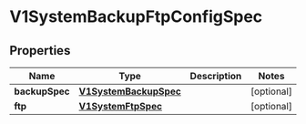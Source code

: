 # V1SystemBackupFtpConfigSpec

## Properties
Name | Type | Description | Notes
------------ | ------------- | ------------- | -------------
**backupSpec** | [**V1SystemBackupSpec**](V1SystemBackupSpec.md) |  |  [optional]
**ftp** | [**V1SystemFtpSpec**](V1SystemFtpSpec.md) |  |  [optional]
